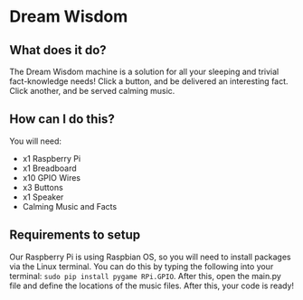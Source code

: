 # Dream Wisdom
## What does it do?
The Dream Wisdom machine is a solution for all your sleeping and trivial fact-knowledge needs! Click a button, and be delivered an interesting fact. Click another, and be served calming music.
## How can I do this?
You will need:
* x1 Raspberry Pi
* x1 Breadboard
* x10 GPIO Wires
* x3 Buttons
* x1 Speaker
* Calming Music and Facts
## Requirements to setup
Our Raspberry Pi is using Raspbian OS, so you will need to install packages via the Linux terminal. You can do this by typing the following into your terminal: ```sudo pip install pygame RPi.GPIO```. After this, open the main.py file and define the locations of the music files. After this, your code is ready!
